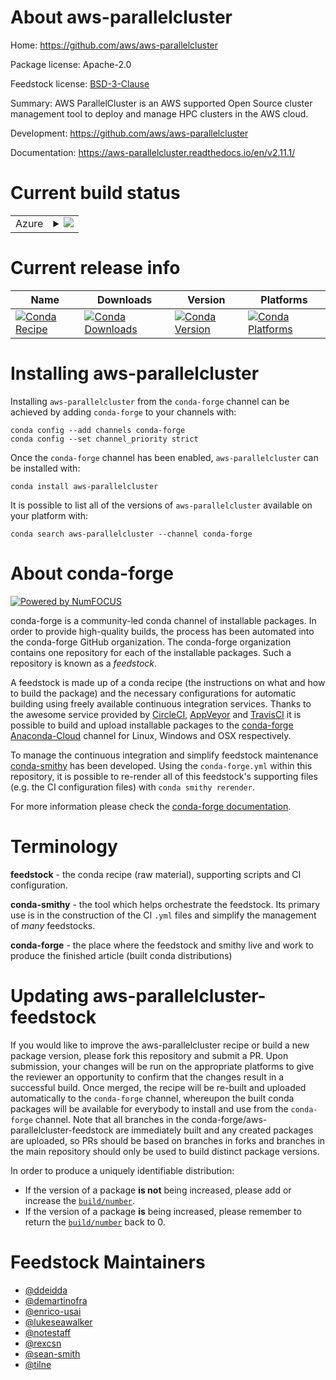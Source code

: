 About aws-parallelcluster
=========================

Home: https://github.com/aws/aws-parallelcluster

Package license: Apache-2.0

Feedstock license: [BSD-3-Clause](https://github.com/conda-forge/aws-parallelcluster-feedstock/blob/master/LICENSE.txt)

Summary: AWS ParallelCluster is an AWS supported Open Source cluster management tool to deploy and manage HPC clusters in the AWS cloud.

Development: https://github.com/aws/aws-parallelcluster

Documentation: https://aws-parallelcluster.readthedocs.io/en/v2.11.1/

Current build status
====================


<table>
    
  <tr>
    <td>Azure</td>
    <td>
      <details>
        <summary>
          <a href="https://dev.azure.com/conda-forge/feedstock-builds/_build/latest?definitionId=6876&branchName=master">
            <img src="https://dev.azure.com/conda-forge/feedstock-builds/_apis/build/status/aws-parallelcluster-feedstock?branchName=master">
          </a>
        </summary>
        <table>
          <thead><tr><th>Variant</th><th>Status</th></tr></thead>
          <tbody><tr>
              <td>linux_64_python3.6.____cpython</td>
              <td>
                <a href="https://dev.azure.com/conda-forge/feedstock-builds/_build/latest?definitionId=6876&branchName=master">
                  <img src="https://dev.azure.com/conda-forge/feedstock-builds/_apis/build/status/aws-parallelcluster-feedstock?branchName=master&jobName=linux&configuration=linux_64_python3.6.____cpython" alt="variant">
                </a>
              </td>
            </tr><tr>
              <td>linux_64_python3.7.____73_pypy</td>
              <td>
                <a href="https://dev.azure.com/conda-forge/feedstock-builds/_build/latest?definitionId=6876&branchName=master">
                  <img src="https://dev.azure.com/conda-forge/feedstock-builds/_apis/build/status/aws-parallelcluster-feedstock?branchName=master&jobName=linux&configuration=linux_64_python3.7.____73_pypy" alt="variant">
                </a>
              </td>
            </tr><tr>
              <td>linux_64_python3.7.____cpython</td>
              <td>
                <a href="https://dev.azure.com/conda-forge/feedstock-builds/_build/latest?definitionId=6876&branchName=master">
                  <img src="https://dev.azure.com/conda-forge/feedstock-builds/_apis/build/status/aws-parallelcluster-feedstock?branchName=master&jobName=linux&configuration=linux_64_python3.7.____cpython" alt="variant">
                </a>
              </td>
            </tr><tr>
              <td>linux_64_python3.8.____cpython</td>
              <td>
                <a href="https://dev.azure.com/conda-forge/feedstock-builds/_build/latest?definitionId=6876&branchName=master">
                  <img src="https://dev.azure.com/conda-forge/feedstock-builds/_apis/build/status/aws-parallelcluster-feedstock?branchName=master&jobName=linux&configuration=linux_64_python3.8.____cpython" alt="variant">
                </a>
              </td>
            </tr><tr>
              <td>linux_64_python3.9.____cpython</td>
              <td>
                <a href="https://dev.azure.com/conda-forge/feedstock-builds/_build/latest?definitionId=6876&branchName=master">
                  <img src="https://dev.azure.com/conda-forge/feedstock-builds/_apis/build/status/aws-parallelcluster-feedstock?branchName=master&jobName=linux&configuration=linux_64_python3.9.____cpython" alt="variant">
                </a>
              </td>
            </tr><tr>
              <td>osx_64_python3.6.____cpython</td>
              <td>
                <a href="https://dev.azure.com/conda-forge/feedstock-builds/_build/latest?definitionId=6876&branchName=master">
                  <img src="https://dev.azure.com/conda-forge/feedstock-builds/_apis/build/status/aws-parallelcluster-feedstock?branchName=master&jobName=osx&configuration=osx_64_python3.6.____cpython" alt="variant">
                </a>
              </td>
            </tr><tr>
              <td>osx_64_python3.7.____73_pypy</td>
              <td>
                <a href="https://dev.azure.com/conda-forge/feedstock-builds/_build/latest?definitionId=6876&branchName=master">
                  <img src="https://dev.azure.com/conda-forge/feedstock-builds/_apis/build/status/aws-parallelcluster-feedstock?branchName=master&jobName=osx&configuration=osx_64_python3.7.____73_pypy" alt="variant">
                </a>
              </td>
            </tr><tr>
              <td>osx_64_python3.7.____cpython</td>
              <td>
                <a href="https://dev.azure.com/conda-forge/feedstock-builds/_build/latest?definitionId=6876&branchName=master">
                  <img src="https://dev.azure.com/conda-forge/feedstock-builds/_apis/build/status/aws-parallelcluster-feedstock?branchName=master&jobName=osx&configuration=osx_64_python3.7.____cpython" alt="variant">
                </a>
              </td>
            </tr><tr>
              <td>osx_64_python3.8.____cpython</td>
              <td>
                <a href="https://dev.azure.com/conda-forge/feedstock-builds/_build/latest?definitionId=6876&branchName=master">
                  <img src="https://dev.azure.com/conda-forge/feedstock-builds/_apis/build/status/aws-parallelcluster-feedstock?branchName=master&jobName=osx&configuration=osx_64_python3.8.____cpython" alt="variant">
                </a>
              </td>
            </tr><tr>
              <td>osx_64_python3.9.____cpython</td>
              <td>
                <a href="https://dev.azure.com/conda-forge/feedstock-builds/_build/latest?definitionId=6876&branchName=master">
                  <img src="https://dev.azure.com/conda-forge/feedstock-builds/_apis/build/status/aws-parallelcluster-feedstock?branchName=master&jobName=osx&configuration=osx_64_python3.9.____cpython" alt="variant">
                </a>
              </td>
            </tr><tr>
              <td>win_64_python3.6.____cpython</td>
              <td>
                <a href="https://dev.azure.com/conda-forge/feedstock-builds/_build/latest?definitionId=6876&branchName=master">
                  <img src="https://dev.azure.com/conda-forge/feedstock-builds/_apis/build/status/aws-parallelcluster-feedstock?branchName=master&jobName=win&configuration=win_64_python3.6.____cpython" alt="variant">
                </a>
              </td>
            </tr><tr>
              <td>win_64_python3.7.____cpython</td>
              <td>
                <a href="https://dev.azure.com/conda-forge/feedstock-builds/_build/latest?definitionId=6876&branchName=master">
                  <img src="https://dev.azure.com/conda-forge/feedstock-builds/_apis/build/status/aws-parallelcluster-feedstock?branchName=master&jobName=win&configuration=win_64_python3.7.____cpython" alt="variant">
                </a>
              </td>
            </tr><tr>
              <td>win_64_python3.8.____cpython</td>
              <td>
                <a href="https://dev.azure.com/conda-forge/feedstock-builds/_build/latest?definitionId=6876&branchName=master">
                  <img src="https://dev.azure.com/conda-forge/feedstock-builds/_apis/build/status/aws-parallelcluster-feedstock?branchName=master&jobName=win&configuration=win_64_python3.8.____cpython" alt="variant">
                </a>
              </td>
            </tr><tr>
              <td>win_64_python3.9.____cpython</td>
              <td>
                <a href="https://dev.azure.com/conda-forge/feedstock-builds/_build/latest?definitionId=6876&branchName=master">
                  <img src="https://dev.azure.com/conda-forge/feedstock-builds/_apis/build/status/aws-parallelcluster-feedstock?branchName=master&jobName=win&configuration=win_64_python3.9.____cpython" alt="variant">
                </a>
              </td>
            </tr>
          </tbody>
        </table>
      </details>
    </td>
  </tr>
</table>

Current release info
====================

| Name | Downloads | Version | Platforms |
| --- | --- | --- | --- |
| [![Conda Recipe](https://img.shields.io/badge/recipe-aws--parallelcluster-green.svg)](https://anaconda.org/conda-forge/aws-parallelcluster) | [![Conda Downloads](https://img.shields.io/conda/dn/conda-forge/aws-parallelcluster.svg)](https://anaconda.org/conda-forge/aws-parallelcluster) | [![Conda Version](https://img.shields.io/conda/vn/conda-forge/aws-parallelcluster.svg)](https://anaconda.org/conda-forge/aws-parallelcluster) | [![Conda Platforms](https://img.shields.io/conda/pn/conda-forge/aws-parallelcluster.svg)](https://anaconda.org/conda-forge/aws-parallelcluster) |

Installing aws-parallelcluster
==============================

Installing `aws-parallelcluster` from the `conda-forge` channel can be achieved by adding `conda-forge` to your channels with:

```
conda config --add channels conda-forge
conda config --set channel_priority strict
```

Once the `conda-forge` channel has been enabled, `aws-parallelcluster` can be installed with:

```
conda install aws-parallelcluster
```

It is possible to list all of the versions of `aws-parallelcluster` available on your platform with:

```
conda search aws-parallelcluster --channel conda-forge
```


About conda-forge
=================

[![Powered by NumFOCUS](https://img.shields.io/badge/powered%20by-NumFOCUS-orange.svg?style=flat&colorA=E1523D&colorB=007D8A)](http://numfocus.org)

conda-forge is a community-led conda channel of installable packages.
In order to provide high-quality builds, the process has been automated into the
conda-forge GitHub organization. The conda-forge organization contains one repository
for each of the installable packages. Such a repository is known as a *feedstock*.

A feedstock is made up of a conda recipe (the instructions on what and how to build
the package) and the necessary configurations for automatic building using freely
available continuous integration services. Thanks to the awesome service provided by
[CircleCI](https://circleci.com/), [AppVeyor](https://www.appveyor.com/)
and [TravisCI](https://travis-ci.com/) it is possible to build and upload installable
packages to the [conda-forge](https://anaconda.org/conda-forge)
[Anaconda-Cloud](https://anaconda.org/) channel for Linux, Windows and OSX respectively.

To manage the continuous integration and simplify feedstock maintenance
[conda-smithy](https://github.com/conda-forge/conda-smithy) has been developed.
Using the ``conda-forge.yml`` within this repository, it is possible to re-render all of
this feedstock's supporting files (e.g. the CI configuration files) with ``conda smithy rerender``.

For more information please check the [conda-forge documentation](https://conda-forge.org/docs/).

Terminology
===========

**feedstock** - the conda recipe (raw material), supporting scripts and CI configuration.

**conda-smithy** - the tool which helps orchestrate the feedstock.
                   Its primary use is in the construction of the CI ``.yml`` files
                   and simplify the management of *many* feedstocks.

**conda-forge** - the place where the feedstock and smithy live and work to
                  produce the finished article (built conda distributions)


Updating aws-parallelcluster-feedstock
======================================

If you would like to improve the aws-parallelcluster recipe or build a new
package version, please fork this repository and submit a PR. Upon submission,
your changes will be run on the appropriate platforms to give the reviewer an
opportunity to confirm that the changes result in a successful build. Once
merged, the recipe will be re-built and uploaded automatically to the
`conda-forge` channel, whereupon the built conda packages will be available for
everybody to install and use from the `conda-forge` channel.
Note that all branches in the conda-forge/aws-parallelcluster-feedstock are
immediately built and any created packages are uploaded, so PRs should be based
on branches in forks and branches in the main repository should only be used to
build distinct package versions.

In order to produce a uniquely identifiable distribution:
 * If the version of a package **is not** being increased, please add or increase
   the [``build/number``](https://docs.conda.io/projects/conda-build/en/latest/resources/define-metadata.html#build-number-and-string).
 * If the version of a package **is** being increased, please remember to return
   the [``build/number``](https://docs.conda.io/projects/conda-build/en/latest/resources/define-metadata.html#build-number-and-string)
   back to 0.

Feedstock Maintainers
=====================

* [@ddeidda](https://github.com/ddeidda/)
* [@demartinofra](https://github.com/demartinofra/)
* [@enrico-usai](https://github.com/enrico-usai/)
* [@lukeseawalker](https://github.com/lukeseawalker/)
* [@notestaff](https://github.com/notestaff/)
* [@rexcsn](https://github.com/rexcsn/)
* [@sean-smith](https://github.com/sean-smith/)
* [@tilne](https://github.com/tilne/)

